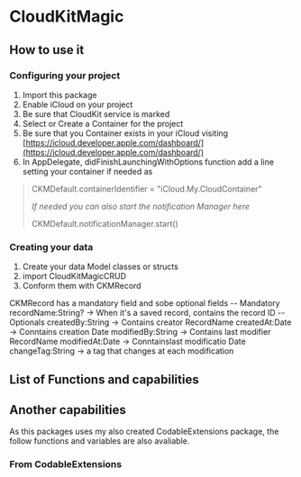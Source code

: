 # CloudKitMagic

## How to use it

### Configuring your project
1. Import this package
2. Enable iCloud on your project
1. Be sure that CloudKit service is marked
2. Select or Create a Container for the project
3. Be sure that you Container exists in your iCloud visiting  [https://icloud.developer.apple.com/dashboard/](https://icloud.developer.apple.com/dashboard/)
3. In AppDelegate, didFinishLaunchingWithOptions function add a line setting your container if needed as
> CKMDefault.containerIdentifier = "iCloud.My.CloudContainer"
>
>  *If needed you can also start the notification Manager here*
>
> CKMDefault.notificationManager.start()


### Creating your data

1. Create your data Model classes or structs
2. import CloudKitMagicCRUD
3. Conform them with CKMRecord


CKMRecord has a mandatory field and sobe optional fields
-- Mandatory
recordName:String? -> When it's a saved record, contains the record ID
-- Optionals
createdBy:String -> Contains creator RecordName
createdAt:Date -> Conntains creation Date
modifiedBy:String -> Contains last modifier RecordName
modifiedAt:Date -> Conntainslast modificatio Date
changeTag:String -> a tag that changes at each modification




## List of Functions and capabilities


## Another capabilities

As this packages uses my also created CodableExtensions package, the follow functions and variables are also avaliable.

### From CodableExtensions

